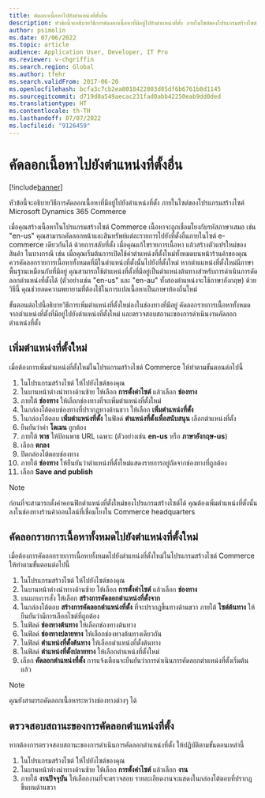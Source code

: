 ```yaml
---
title: คัดลอกเนื้อหาไปยังตำแหน่งที่ตั้งอื่น
description: หัวข้อนี้จะอธิบายวิธีการคัดลอกเนื้อหาที่มีอยู่ไปยังตำแหน่งที่ตั้ง ภายในไซต์ของโปรแกรมสร้างไซต์ Microsoft Dynamics 365 Commerce
author: psimolin
ms.date: 07/06/2022
ms.topic: article
audience: Application User, Developer, IT Pro
ms.reviewer: v-chgriffin
ms.search.region: Global
ms.author: tfehr
ms.search.validFrom: 2017-06-20
ms.openlocfilehash: bcfa3c7cb2ea8018422803d85df6b6761b8d1145
ms.sourcegitcommit: d719d0a549aecac231fad0abb42250eab9dd0ded
ms.translationtype: HT
ms.contentlocale: th-TH
ms.lasthandoff: 07/07/2022
ms.locfileid: "9126459"
---
```

# <a name="copy-content-to-another-locale"></a>คัดลอกเนื้อหาไปยังตำแหน่งที่ตั้งอื่น

[!include[banner](../includes/banner.md)]

หัวข้อนี้จะอธิบายวิธีการคัดลอกเนื้อหาที่มีอยู่ไปยังตำแหน่งที่ตั้ง ภายในไซต์ของโปรแกรมสร้างไซต์ Microsoft Dynamics 365 Commerce

เมื่อคุณสร้างเนื้อหาในโปรแกรมสร้างไซต์ Commerce เนื้อหาจะถูกเชื่อมโยงกับรหัสภาษาเสมอ เช่น "en-us" คุณสามารถคัดลอกหน้าและสินทรัพย์แต่ละรายการไปยังที่ตั้งอื่นภายในไซต์ e-commerce เดียวกันได้ ด้วยการสลับที่ตั้ง เมื่อคุณแก้ไขรายการเนื้อหา แล้วสร้างตัวแปรใหม่ของสินค้า ในบางกรณี เช่น เมื่อคุณเริ่มต้นการเปิดใช้ค่าตำแหน่งที่ตั้งใหม่ทั้งหมดบนหน้าร้านค้าของคุณ ควรคัดลอกรายการเนื้อหาทั้งหมดที่มีในตำแหน่งที่ตั้งนั้นไปยังที่ตั้งใหม่ หากตำแแหน่งที่ตั้งใหม่มีภาษาพื้นฐานเหมือนกับที่มีอยู่ คุณสามารถใช้ตำแหน่งที่ตั้งที่มีอยู่เป็นตำแหน่งต้นทางสําหรับการดําเนินการคัดลอกตำแหน่งที่ตั้งได้ (ตัวอย่างเช่น "en-us" และ "en-au" ทั้งสองตำแหน่งจะใช้ภาษาอังกฤษ) ด้วยวิธีนี้ คุณช่วยลดความพยายามที่ต้องใช้ในการแปลเนื้อหาเป็นภาษาท้องถิ่นใหม่

ขั้นตอนต่อไปนี้อธิบายวิธีการเพิ่มตำแหน่งที่ตั้งใหม่ลงในช่องทางที่มีอยู่ คัดลอกรายการเนื้อหาทั้งหมดจากตำแหน่งที่ตั้งที่มีอยู่ไปยังตำแหน่งที่ตั้งใหม่ และตรวจสอบสถานะของการดําเนินงานคัดลอกตำแหน่งที่ตั้ง

## <a name="add-a-new-locale"></a>เพิ่มตำแหน่งที่ตั้งใหม่

เมื่อต้องการเพิ่มตำแหน่งที่ตั้งใหม่ในโปรแกรมสร้างไซต์ Commerce ให้ทำตามขั้นตอนต่อไปนี้

1. ในโปรแกรมสร้างไซต์ ให้ไปยังไซต์ของคุณ
1. ในบานหน้าต่างนำทางด้านซ้าย ให้เลือก **การตั้งค่าไซต์** แล้วเลือก **ช่องทาง**
1. ภายใต้ **ช่องทาง** ให้เลือกช่องทางที่จะเพิ่มตำแหน่งที่ตั้งใหม่
1. ในกล่องโต้ตอบช่องทางที่ปรากฏทางด้านขวา ให้เลือก **เพิ่มตำแหน่งที่ตั้ง**
1. ในกล่องโต้ตอบ **เพิ่มตำแหน่งที่ตั้ง** ในฟิลด์ **ตำแหน่งที่ตั้งเพื่อสนับสนุน** เลือกตำแหน่งที่ตั้ง
1. ยืนยันว่าค่า **โดเมน** ถูกต้อง
1. ภายใต้ **พาธ** ให้ป้อนพาธ URL เฉพาะ (ตัวอย่างเช่น **en-us** หรือ **ภาษาอังกฤษ-us**)
1. เลือก **ตกลง**
1. ปิดกล่องโต้ตอบช่องทาง
1. ภายใต้ **ช่องทาง** ให้ยืนยันว่าตำแหน่งที่ตั้งใหม่แสดงรายการอยู่ถัดจากช่องทางที่ถูกต้อง
1. เลือก **Save and publish**

> [!NOTE]
> ก่อนที่จะสามารถตั้งค่าคอนฟิกตำแหน่งที่ตั้งใหม่ของโปรแกรมสร้างไซต์ได้ คุณต้องเพิ่มตำแหน่งที่ตั้งนั้นลงในช่องทางร้านค้าออนไลน์ที่เชื่อมโยงใน Commerce headquarters

## <a name="copy-all-content-items-to-a-new-locale"></a>คัดลอกรายการเนื้อหาทั้งหมดไปยังตำแหน่งที่ตั้งใหม่

เมื่อต้องการคัดลอกรายการเนื้อหาทั้งหมดไปยังตำแหน่งที่ตั้งใหม่ในโปรแกรมสร้างไซต์ Commerce ให้ทำตามขั้นตอนต่อไปนี้

1. ในโปรแกรมสร้างไซต์ ให้ไปยังไซต์ของคุณ
1. ในบานหน้าต่างนำทางด้านซ้าย ให้เลือก **การตั้งค่าไซต์** แล้วเลือก **ช่องทาง**
1. บนแถบการสั่ง ให้เลือก **สร้างการคัดลอกตำแหน่งที่ตั้งจาก**
1. ในกล่องโต้ตอบ **สร้างการคัดลอกตำแหน่งที่ตั้ง** ที่จะปรากฏขึ้นทางด้านขวา ภายใต้ **ไซต์ต้นทาง** ให้ยืนยันว่ามีการเลือกไซต์ที่ถูกต้อง
1. ในฟิลด์ **ช่องทางต้นทาง** ให้เลือกช่องทางต้นทาง
1. ในฟิลด์ **ช่องทางปลายทาง** ให้เลือกช่องทางต้นทางเดียวกัน
1. ในฟิลด์ **ตำแหน่งที่ตั้งต้นทาง** ให้เลือกตำแหน่งที่ตั้งต้นทาง
1. ในฟิลด์ **ตำแหน่งที่ตั้งปลายทาง** ให้เลือกตำแหน่งที่ตั้งใหม่
1. เลือก **คัดลอกตำแหน่งที่ตั้ง** การแจ้งเตือนจะยืนยันว่าการดําเนินการคัดลอกตำแหน่งที่ตั้งเริ่มต้นแล้ว

> [!NOTE]
> คุณยังสามารถคัดลอกเนื้อหาระหว่างช่องทางต่างๆ ได้

## <a name="monitor-the-status-of-the-locale-copy"></a>ตรวจสอบสถานะของการคัดลอกตำแหน่งที่ตั้ง

หากต้องการตรวจสอบสถานะของการดําเนินการคัดลอกตำแหน่งที่ตั้ง ให้ปฏิบัติตามขั้นตอนเหล่านี้

1. ในโปรแกรมสร้างไซต์ ให้ไปยังไซต์ของคุณ
1. ในบานหน้าต่างนำทางด้านซ้าย ให้เลือก **การตั้งค่าไซต์** แล้วเลือก **งาน**
1. ภายใต้ **งานปัจจุบัน** ให้เลือกงานที่จะตรวจสอบ รายละเอียดงานจะแสดงในกล่องโต้ตอบที่ปรากฎขึ้นบนด้านขวา
